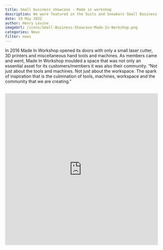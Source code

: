 ```yaml
---
title: Small business showcase - Made in workshop
description: We were featured in the Suits and Sneakers Small Business Channel. In 2016 Made In Workshop opened its doors with only a small laser cutter, 3D printers and miscellaneous hand tools and machines.
date: 19 May 2022
author: Henry Levine
imageUrl: /icons/Small-Business-Showcase-Made-In-Workshop.png
categories: News
filter: news
---
```


In 2016 Made In Workshop opened its doors with only a small laser cutter, 3D printers and miscellaneous hand tools and machines. As members came and went, Made In Workshop moulded a space that was not only an essential asset for its customers/members it was also their community. “Not just about the tools and machines. Not just about the workspace. The spark of inspiration that is the culmination of tools, machines, workspace and the community that we are creating.”
<br/><br/>

<iframe width="100%" height="500" src="https://www.youtube.com/embed/fRCADmvklT0" frameborder="0" allowfullscreen></iframe>
<div>
